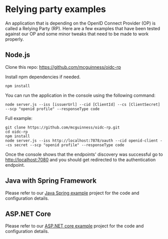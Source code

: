# Relying party examples

An application that is depending on the OpenID Connect Provider (OP) is called a Relying Party (RP). Here are a few examples that have been tested against our
OP and some minor tweaks that need to be made to work properly.

## Node.js

Clone this repo: https://github.com/mcguinness/oidc-rp

Install npm dependencies if needed.

`npm install`

You can run the application in the console using the following command:

`node server.js --iss [issuerUrl] --cid [ClientId] --cs [ClientSecret] --scp "openid profile" --responseType code`

Full example:

```shell
git clone https://github.com/mcguinness/oidc-rp.git
cd oidc-rp
npm install
node server.js --iss http://localhost:7878/oauth --cid openid-client --cs secret --scp "openid profile" --responseType code
```

Once the console shows that the endpoints' discovery was successful go to
[http://localhost:7080](http://localhost:7080) and you should get redirected to the authentication endpoint.

## Java with Spring Framework

Please refer to our [Java Spring example](https://github.com/Onegini/java-spring-oidc-example) project for the code and configuration details.

## ASP.NET Core

Please refer to our [ASP.NET core example](https://github.com/Onegini/dotnet-mvc-oidc-example) project for the code and configuration details.